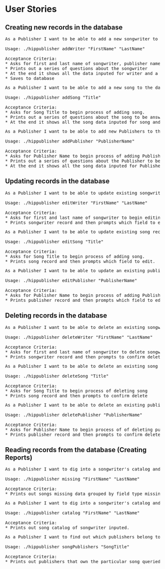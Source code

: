 User Stories
=============


## Creating new records in the database

<pre>
As a Publisher I want to be able to add a new songwriter to the database so that I can run reports on their music catalog.

Usage: ./hippublisher addWriter "FirstName" "LastName"

Acceptance Criteria:
* Asks for first and last name of songwriter, publisher name and affiliation to begin adding writer.
* Prints out a series of questions about the songwriter
* At the end it shows all the data inputed for writer and a prompt to confirm correct.
* Saves to database
</pre>

<pre>
As a Publisher I want to be able to add a new song to the database so that I can run reports on the music catalog.

Usage: ./hippublisher addSong "Title"

Acceptance Criteria:
* Asks for Song Title to begin process of adding song.
* Prints out a series of questions about the song to be answered
* At the end it shows all the song data inputed for song and a prompt to confirm correct.
</pre>

<pre>
As a Publisher I want to be able to add new Publishers to the database so that I can run a search on a co-writer's publishing company.

Usage: ./hippublisher addPublisher "PublisherName"

Acceptance Criteria:
* Asks for Publisher Name to begin process of adding Publisher info.
* Prints out a series of questions about the Publisher to be answered.
* At the end it shows all the song data inputed for Publisher and a prompt to confirm correct.
</pre>


## Updating records in the database
<pre>
As a Publisher I want to be able to update existing songwriter records so that I can have current information on them.

Usage: ./hippublisher editWriter "FirstName" "LastName"

Acceptance Criteria:
* Asks for first and last name of songwriter to begin editing writer.
* Prints songwriter record and then prompts which field to edit.
</pre>

<pre>
As a Publisher I want to be able to update existing song records so that I can have current information on them.

Usage: ./hippublisher editSong "Title"

Acceptance Criteria:
* Asks for Song Title to begin process of adding song.
* Prints song record and then prompts which field to edit.
</pre>

<pre>
As a Publisher I want to be able to update an existing publisher records so that I can have current information on them.

Usage: ./hippublisher editPublisher "PublisherName"

Acceptance Criteria:
* Asks for Publisher Name to begin process of adding Publisher info.
* Prints publisher record and then prompts which field to edit.
</pre>


## Deleting records in the database
<pre>
As a Publisher I want to be able to delete an existing songwriter record

Usage: ./hippublisher deleteWriter "FirstName" "LastName"

Acceptance Criteria:
* Asks for first and last name of songwriter to delete songwriter
* Prints songwriter record and then prompts to confirm delete
</pre>

<pre>
As a Publisher I want to be able to delete an existing song record

Usage: ./hippublisher deleteSong "Title"

Acceptance Criteria:
* Asks for Song Title to begin process of deleting song
* Prints song record and then prompts to confirm delete
</pre>

<pre>
As a Publisher I want to be able to delete an existing publisher records

Usage: ./hippublisher deletePublisher "PublisherName"

Acceptance Criteria:
* Asks for Publisher Name to begin process of of deleting publisher
* Prints publisher record and then prompts to confirm delete
</pre>


## Reading records from the database (Creating Reports)
<pre>
As a Publisher I want to dig into a songwriter's catalog and create a report of all the songs that are missing information so that I know what I need them to still submit to me for updating later.

Usage: ./hippublisher missing "FirstName" "LastName"

Acceptance Criteria:
* Prints out songs missing data grouped by field type missing.
</pre>

<pre>
As a Publisher I want to dig into a songwriter's catalog and create a report of all their songs

Usage: ./hippublisher catalog "FirstName" "LastName"

Acceptance Criteria:
* Prints out song catalog of songwriter inputed.
</pre>


<pre>
As a Publisher I want to find out which publishers belong to a song.

Usage: ./hippublisher songPublishers "SongTitle"

Acceptance Criteria:
* Prints out publishers that own the particular song queried
</pre>
